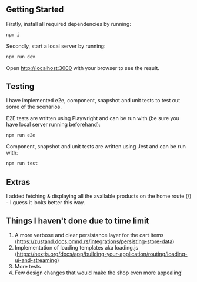## Getting Started

Firstly, install all required dependencies by running:

```bash
npm i
```

Secondly, start a local server by running:

```bash
npm run dev
```

Open [http://localhost:3000](http://localhost:3000) with your browser to see the result.

## Testing

I have implemented e2e, component, snapshot and unit tests to test out some of the scenarios.

E2E tests are written using Playwright and can be run with (be sure you have local server running beforehand):

```bash
npm run e2e
```

Component, snapshot and unit tests are written using Jest and can be run with:

```bash
npm run test
```

## Extras

I added fetching & displaying all the available products on the home route (/) - I guess it looks better this way.

## Things I haven't done due to time limit
1) A more verbose and clear persistance layer for the cart items (https://zustand.docs.pmnd.rs/integrations/persisting-store-data)
2) Implementation of loading templates aka loading.js (https://nextjs.org/docs/app/building-your-application/routing/loading-ui-and-streaming)
3) More tests
4) Few design changes that would make the shop even more appealing!

